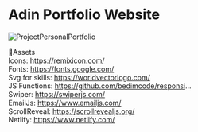 <h1>Adin Portfolio Website</h1>

![ProjectPersonalPortfolio](https://user-images.githubusercontent.com/93084433/212466171-aa5f068c-d40e-4d7d-98d7-de361ee93557.png)

📂Assets <br>
Icons: https://remixicon.com/ <br>
Fonts: https://fonts.google.com/ <br>
Svg for skills: https://worldvectorlogo.com/ <br>
JS Functions: https://github.com/bedimcode/responsi... <br>
Swiper: https://swiperjs.com/ <br>
EmailJs: https://www.emailjs.com/ <br>
ScrollReveal: https://scrollrevealjs.org/ <br>
Netlify: https://www.netlify.com/ <br>
